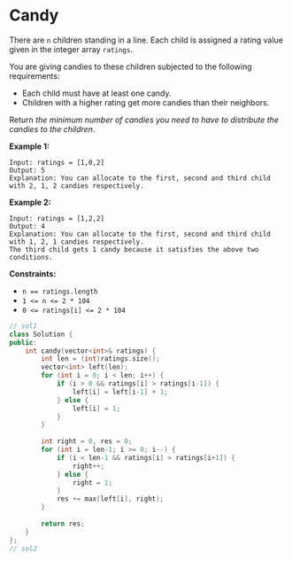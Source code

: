 # Candy

There are `n` children standing in a line. Each child is assigned a rating value given in the integer array `ratings`.

You are giving candies to these children subjected to the following requirements:

- Each child must have at least one candy.
- Children with a higher rating get more candies than their neighbors.

Return *the minimum number of candies you need to have to distribute the candies to the children*.

 

**Example 1:**

```
Input: ratings = [1,0,2]
Output: 5
Explanation: You can allocate to the first, second and third child with 2, 1, 2 candies respectively.
```

**Example 2:**

```
Input: ratings = [1,2,2]
Output: 4
Explanation: You can allocate to the first, second and third child with 1, 2, 1 candies respectively.
The third child gets 1 candy because it satisfies the above two conditions.
```

 

**Constraints:**

- `n == ratings.length`
- `1 <= n <= 2 * 104`
- `0 <= ratings[i] <= 2 * 104`



```c++
// sol1
class Solution {
public:
    int candy(vector<int>& ratings) {
        int len = (int)ratings.size();
        vector<int> left(len);
        for (int i = 0; i < len; i++) {
            if (i > 0 && ratings[i] > ratings[i-1]) {
                left[i] = left[i-1] + 1;
            } else {
                left[i] = 1;
            }
        }
        
        int right = 0, res = 0;
        for (int i = len-1; i >= 0; i--) {
            if (i < len-1 && ratings[i] > ratings[i+1]) {
                right++;
            } else {
                right = 1;
            }
            res += max(left[i], right);
        }
        
        return res;
    }
};
// sol2

```

